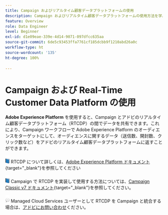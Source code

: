 ```yaml
---
title: Campaign およびリアルタイム顧客データプラットフォームの使用
description: Campaign およびリアルタイム顧客データプラットフォームの使用方法を学ぶ
feature: Overview
role: Data Engineer
level: Beginner
exl-id: d1e09eae-339e-4d14-9071-097dfcc635aa
source-git-commit: 6de5c93453ffa7761cf185dcbb9f1210abd26a0c
workflow-type: ht
source-wordcount: '135'
ht-degree: 100%

---
```


# Campaign および Real-Time Customer Data Platform の使用

**Adobe Experience Platform** を使用すると、Campaign とアドビのリアルタイム顧客データプラットフォーム（RTCDP）の間でデータを共有できます。これにより、Campaign ワークフローで Adobe Experience Platform のオーディエンスをターゲットにして、オーディエンスに関するデータ（送信数、開封数、クリック数など）をアドビのリアルタイム顧客データプラットフォームに返すことができます。

![](../assets/do-not-localize/book.png) RTCDP について詳しくは、[Adobe Experience Platform ドキュメント](https://experienceleague.adobe.com/docs/experience-platform/rtcdp/overview.html?lang=ja){target=&quot;_blank&quot;}を参照してください

![](../assets/do-not-localize/book.png) Campaign で RTCDP を実装して使用する方法については、[Campaign Classic v7 ドキュメント](https://experienceleague.adobe.com/docs/campaign-classic/using/integrating-with-adobe-experience-cloud/aep-sources-destinations/get-started-sources-destinations.html?lang=ja#integrating-with-adobe-experience-cloud){target=&quot;_blank&quot;}を参照してください。

![](../assets/do-not-localize/speech.png) Managed Cloud Services ユーザーとして RTCDP を Campaign と統合する場合は、[アドビにお問い合わせ](../start/campaign-faq.md#support)ください。
